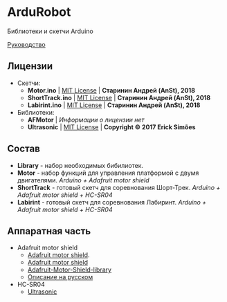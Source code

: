# ArduRobot

Библиотеки и скетчи Arduino

[Руководство](https://anst-foto.gitbooks.io/ardurobot)

## Лицензии
* Скетчи:
  + **Motor.ino** | [MIT License](Motor/LICENSE) | **Старинин Андрей (AnSt), 2018**
  + **ShortTrack.ino** | [MIT License](Motor/LICENSE) | **Старинин Андрей (AnSt), 2018**
  + **Labirint.ino** | [MIT License](Motor/LICENSE) | **Старинин Андрей (AnSt), 2018**
* Библиотеки:
  + **AFMotor** | *Информации о лицензии нет*
  + **Ultrasonic** | [MIT License](https://github.com/ErickSimoes/Ultrasonic/blob/master/LICENSE) | **Copyright &copy; 2017 Erick Simões**

## Состав
* **Library** - набор необходимых бибилиотек.
* **Motor** - набор функций для управления платформой с двумя двигателями. *Arduino + Adafruit motor shield*
* **ShortTrack** - готовый скетч для соревнования Шорт-Трек. *Arduino + Adafruit motor shield + HC-SR04*
* **Labirint** - готовый скетч для соревнования Лабиринт. *Arduino + Adafruit motor shield + HC-SR04*

## Аппаратная часть
* Adafruit motor shield
	+ [Adafruit motor shield](https://www.adafruit.com/product/81#Learn).
	+ [Adafruit motor shield](https://learn.adafruit.com/adafruit-motor-shield)
	+ [Adafruit-Motor-Shield-library](https://github.com/adafruit/Adafruit-Motor-Shield-library)
	+ [Описание на русском](http://zelectro.cc/Adafruit_motor_shield)
* HC-SR04
	+ [Ultrasonic](https://github.com/ErickSimoes/Ultrasonic)

